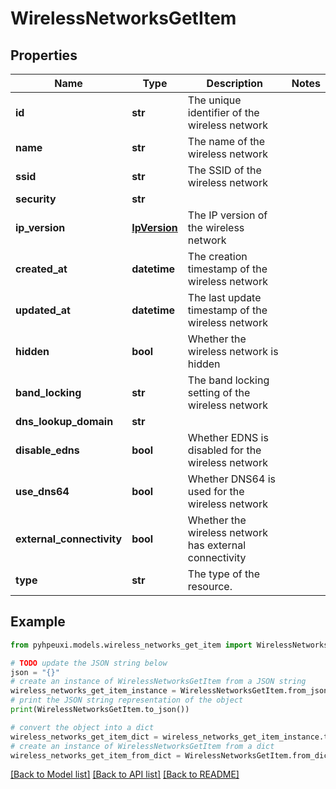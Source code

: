 # WirelessNetworksGetItem


## Properties

Name | Type | Description | Notes
------------ | ------------- | ------------- | -------------
**id** | **str** | The unique identifier of the wireless network | 
**name** | **str** | The name of the wireless network | 
**ssid** | **str** | The SSID of the wireless network | 
**security** | **str** |  | 
**ip_version** | [**IpVersion**](IpVersion.md) | The IP version of the wireless network | 
**created_at** | **datetime** | The creation timestamp of the wireless network | 
**updated_at** | **datetime** | The last update timestamp of the wireless network | 
**hidden** | **bool** | Whether the wireless network is hidden | 
**band_locking** | **str** | The band locking setting of the wireless network | 
**dns_lookup_domain** | **str** |  | 
**disable_edns** | **bool** | Whether EDNS is disabled for the wireless network | 
**use_dns64** | **bool** | Whether DNS64 is used for the wireless network | 
**external_connectivity** | **bool** | Whether the wireless network has external connectivity | 
**type** | **str** | The type of the resource. | 

## Example

```python
from pyhpeuxi.models.wireless_networks_get_item import WirelessNetworksGetItem

# TODO update the JSON string below
json = "{}"
# create an instance of WirelessNetworksGetItem from a JSON string
wireless_networks_get_item_instance = WirelessNetworksGetItem.from_json(json)
# print the JSON string representation of the object
print(WirelessNetworksGetItem.to_json())

# convert the object into a dict
wireless_networks_get_item_dict = wireless_networks_get_item_instance.to_dict()
# create an instance of WirelessNetworksGetItem from a dict
wireless_networks_get_item_from_dict = WirelessNetworksGetItem.from_dict(wireless_networks_get_item_dict)
```
[[Back to Model list]](../README.md#documentation-for-models) [[Back to API list]](../README.md#documentation-for-api-endpoints) [[Back to README]](../README.md)


